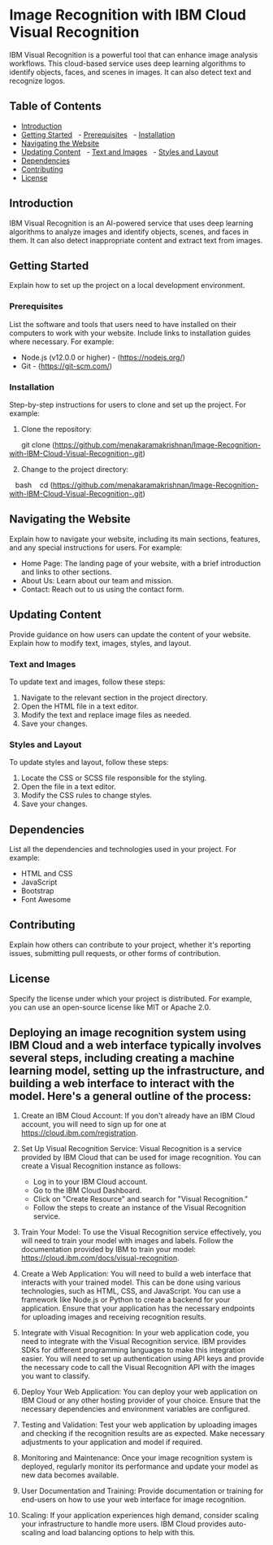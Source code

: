 # Image Recognition with IBM Cloud Visual Recognition

IBM Visual Recognition is a powerful tool that can enhance image analysis workflows. This cloud-based service uses deep learning algorithms to identify objects, faces, and scenes in images. It can also detect text and recognize logos.

## Table of Contents

- [Introduction](#introduction)
- [Getting Started](#getting-started)
  - [Prerequisites](#prerequisites)
  - [Installation](#installation)
- [Navigating the Website](#navigating-the-website)
- [Updating Content](#updating-content)
  - [Text and Images](#text-and-images)
  - [Styles and Layout](#styles-and-layout)
- [Dependencies](#dependencies)
- [Contributing](#contributing)
- [License](#license)

## Introduction

IBM Visual Recognition is an AI-powered service that uses deep learning algorithms to analyze images and identify objects, scenes, and faces in them. It can also detect inappropriate content and extract text from images.

## Getting Started

Explain how to set up the project on a local development environment.

### Prerequisites

List the software and tools that users need to have installed on their computers to work with your website. Include links to installation guides where necessary. For example:

- Node.js (v12.0.0 or higher) - (https://nodejs.org/)
- Git - (https://git-scm.com/)

### Installation

Step-by-step instructions for users to clone and set up the project. For example:

1. Clone the repository:

  
   git clone (https://github.com/menakaramakrishnan/Image-Recognition-with-IBM-Cloud-Visual-Recognition-.git)
   

2. Change to the project directory:

   bash
   cd (https://github.com/menakaramakrishnan/Image-Recognition-with-IBM-Cloud-Visual-Recognition-.git)
   

## Navigating the Website

Explain how to navigate your website, including its main sections, features, and any special instructions for users. For example:

- Home Page: The landing page of your website, with a brief introduction and links to other sections.
- About Us: Learn about our team and mission.
- Contact: Reach out to us using the contact form.

## Updating Content

Provide guidance on how users can update the content of your website. Explain how to modify text, images, styles, and layout.

### Text and Images

To update text and images, follow these steps:

1. Navigate to the relevant section in the project directory.
2. Open the HTML file in a text editor.
3. Modify the text and replace image files as needed.
4. Save your changes.

### Styles and Layout

To update styles and layout, follow these steps:

1. Locate the CSS or SCSS file responsible for the styling.
2. Open the file in a text editor.
3. Modify the CSS rules to change styles.
4. Save your changes.

## Dependencies

List all the dependencies and technologies used in your project. For example:

- HTML and CSS
- JavaScript
- Bootstrap
- Font Awesome

## Contributing

Explain how others can contribute to your project, whether it's reporting issues, submitting pull requests, or other forms of contribution.

## License

Specify the license under which your project is distributed. For example, you can use an open-source license like MIT or Apache 2.0.

## Deploying an image recognition system using IBM Cloud and a web interface typically involves several steps, including creating a machine learning model, setting up the infrastructure, and building a web interface to interact with the model. Here's a general outline of the process:

1. Create an IBM Cloud Account:
   If you don't already have an IBM Cloud account, you will need to sign up for one at https://cloud.ibm.com/registration.

2. Set Up Visual Recognition Service:
    Visual Recognition is a service provided by IBM Cloud that can be used for image recognition. You can create a Visual Recognition instance as follows:
   - Log in to your IBM Cloud account.
   - Go to the IBM Cloud Dashboard.
   - Click on "Create Resource" and search for "Visual Recognition."
   - Follow the steps to create an instance of the Visual Recognition service.

3. Train Your Model:
   To use the Visual Recognition service effectively, you will need to train your model with images and labels. Follow the documentation provided by IBM to train your model: https://cloud.ibm.com/docs/visual-recognition.

4. Create a Web Application:
   You will need to build a web interface that interacts with your trained model. This can be done using various technologies, such as HTML, CSS, and JavaScript. You can use a framework like Node.js or Python to create a backend for your application. Ensure that your application has the necessary endpoints for uploading images and receiving recognition results.

5. Integrate with Visual Recognition:
   In your web application code, you need to integrate with the Visual Recognition service. IBM provides SDKs for different programming languages to make this integration easier. You will need to set up authentication using API keys and provide the necessary code to call the Visual Recognition API with the images you want to classify.

6. Deploy Your Web Application:
   You can deploy your web application on IBM Cloud or any other hosting provider of your choice. Ensure that the necessary dependencies and environment variables are configured.

7. Testing and Validation:
   Test your web application by uploading images and checking if the recognition results are as expected. Make necessary adjustments to your application and model if required.

8. Monitoring and Maintenance:
   Once your image recognition system is deployed, regularly monitor its performance and update your model as new data becomes available.

9. User Documentation and Training:
   Provide documentation or training for end-users on how to use your web interface for image recognition.

10. Scaling:
    If your application experiences high demand, consider scaling your infrastructure to handle more users. IBM Cloud provides auto-scaling and load balancing options to help with this.
